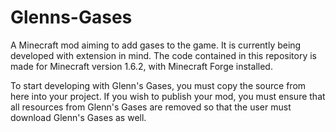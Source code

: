 Glenns-Gases
============

A Minecraft mod aiming to add gases to the game. It is currently being developed with extension in mind.
The code contained in this repository is made for Minecraft version 1.6.2, with Minecraft Forge installed.

To start developing with Glenn's Gases, you must copy the source from here into your project.
If you wish to publish your mod, you must ensure that all resources from Glenn's Gases are removed so that the user must download Glenn's Gases as well.
